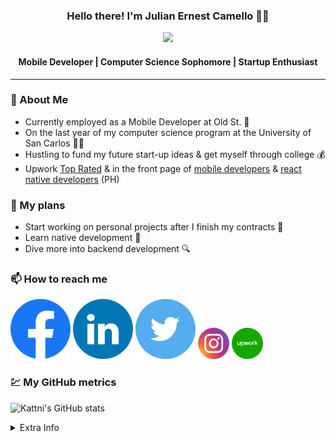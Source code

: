 <div align="center">
  <h3>Hello there! I'm Julian Ernest Camello 🙋‍♂️</h3>
  <img src="https://camello-intro.web.app/bg11.gif" style="height: 350px">
  <h4>Mobile Developer | Computer Science Sophomore | Startup Enthusiast</h4>
</div>

<hr>

### 📖 About Me
- Currently employed as a Mobile Developer at Old St. 💼
- On the last year of my computer science program at the University of San Carlos 👨‍🎓
- Hustling to fund my future start-up ideas & get myself through college 💰
- Upwork [Top Rated](https://www.upwork.com/freelancers/~01affdf65ff2e5788f) & in the front page of [mobile developers](https://www.upwork.com/hire/mobile-app-developers/ph/) & [react native developers](https://www.upwork.com/hire/react-native-developers/ph/) (PH) 

### 📝 My plans 
- Start working on personal projects after I finish my contracts 📜
- Learn native development 📱
- Dive more into backend development 🔍

### 📫 How to reach me
[<img src="Facebook.svg" alt="Julian Ernest Camello on facebook" title="Julian Ernest Camello on Facebook"/>](https://facebook.com/julianernest.adlawan)
[<img src="LinkedIN.svg" alt="Julian Ernest Camello on facebook" title="Julian Ernest Camello on Facebook"/>](https://www.linkedin.com/in/julian-ernest-camello-b2a394212/)
[<img src="Twitter.svg" alt="Julian Ernest Camello on facebook" title="Julian Ernest Camello on Facebook"/>](https://twitter.com/batyoung_nub)
[<img src="Instagram.svg" width=50 height=50 alt="Julian Ernest Camello on facebook" title="Julian Ernest Camello on Facebook"/>](https://instagram.com/yaboiern)
[<img src="Upwork.svg" width=50 height=50 alt="Julian Ernest Camello on facebook" title="Julian Ernest Camello on Facebook"/>](https://www.upwork.com/freelancers/~01affdf65ff2e5788f)

### 💹 My GitHub metrics
![Kattni's GitHub stats](https://github-readme-stats.vercel.app/api?username=julianernest&theme=tokyonight&show_icons=true)


<details><summary>Extra Info</summary>

<div>
    <h4>Check out the music i listen to 🎵</h4>
    <a href="https://www.data-card-for-spotify.com/card?user_id=julzelx21">
    <img src="https://www.data-card-for-spotify.com/api/card?user_id=julzelx21" alt="Data Card for Spotify">
  </a>
</div>

### 🔨 Repos that helped with this readme 
- https://github.com/anuraghazra/github-readme-stats 
- https://github.com/magic-ike/spotify-data-card

</details>
